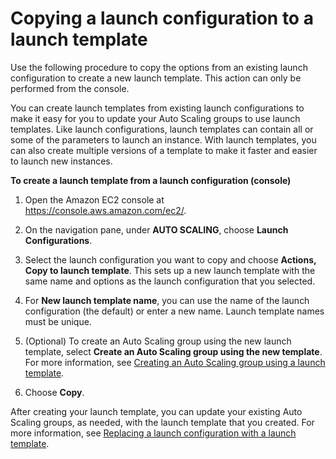 # Copying a launch configuration to a launch template<a name="copy-launch-config"></a>

Use the following procedure to copy the options from an existing launch configuration to create a new launch template\. This action can only be performed from the console\.

You can create launch templates from existing launch configurations to make it easy for you to update your Auto Scaling groups to use launch templates\. Like launch configurations, launch templates can contain all or some of the parameters to launch an instance\. With launch templates, you can also create multiple versions of a template to make it faster and easier to launch new instances\. 

**To create a launch template from a launch configuration \(console\)**

1. Open the Amazon EC2 console at [https://console\.aws\.amazon\.com/ec2/](https://console.aws.amazon.com/ec2/)\.

1. On the navigation pane, under **AUTO SCALING**, choose **Launch Configurations**\.

1. Select the launch configuration you want to copy and choose **Actions, Copy to launch template**\. This sets up a new launch template with the same name and options as the launch configuration that you selected\.

1. For **New launch template name**, you can use the name of the launch configuration \(the default\) or enter a new name\. Launch template names must be unique\.

1. \(Optional\) To create an Auto Scaling group using the new launch template, select **Create an Auto Scaling group using the new template**\. For more information, see [Creating an Auto Scaling group using a launch template](create-asg-launch-template.md)\.

1. Choose **Copy**\.

After creating your launch template, you can update your existing Auto Scaling groups, as needed, with the launch template that you created\. For more information, see [Replacing a launch configuration with a launch template](replace-launch-config.md)\.